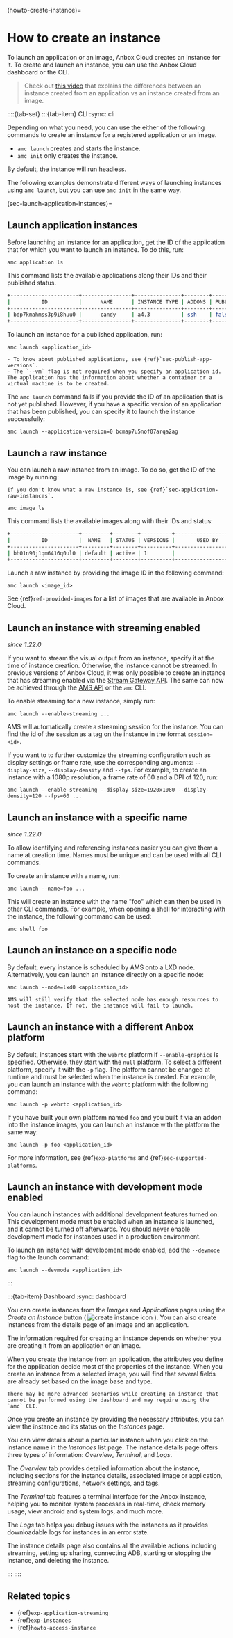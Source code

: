 (howto-create-instance)=
# How to create an instance
To launch an application or an image, Anbox Cloud creates an instance for it. To create and launch an instance, you can use the Anbox Cloud dashboard or the CLI.

> Check out [this video](https://youtu.be/nBUqb_Bnx2Y) that explains the differences between an instance created from an application vs an instance created from an image.

::::{tab-set}
:::{tab-item} CLI
:sync: cli

Depending on what you need, you can use the either of the following commands to create an instance for a registered application or an image.

* `amc launch` creates and starts the instance.
* `amc init` only creates the instance.

By default, the instance will run headless.

The following examples demonstrate different ways of launching instances using `amc launch`, but you can use `amc init` in the same way.

(sec-launch-application-instances)=
## Launch application instances

Before launching an instance for an application, get the ID of the application that for which you want to launch an instance. To do this, run:

    amc application ls

This command lists the available applications along their IDs and their published status.

```bash
+----------------------+----------------+---------------+--------+-----------+--------+---------------------+
|          ID          |      NAME      | INSTANCE TYPE | ADDONS | PUBLISHED | STATUS |    LAST UPDATED     |
+----------------------+----------------+---------------+--------+-----------+--------+---------------------+
| bdp7kmahmss3p9i8huu0 |      candy     | a4.3          | ssh    | false     | ready  | 2018-08-14 08:44:41 |
+----------------------+----------------+---------------+--------+-----------+--------+---------------------+
```

To launch an instance for a published application, run:

    amc launch <application_id>

```{tip}
- To know about published applications, see {ref}`sec-publish-app-versions`.
- The `--vm` flag is not required when you specify an application id. The application has the information about whether a container or a virtual machine is to be created.
```

The `amc launch` command fails if you provide the ID of an application that is not yet published. However, if you have a specific version of an application that has been published, you can specify it to launch the instance successfully:

    amc launch --application-version=0 bcmap7u5nof07arqa2ag

## Launch a raw instance

You can launch a raw instance from an image. To do so, get the ID of the image by running:

```{tip}
If you don't know what a raw instance is, see {ref}`sec-application-raw-instances`.
```
    amc image ls

This command lists the available images along with their IDs and status:

```bash
+----------------------+---------+--------+----------+----------------------+
|          ID          |  NAME   | STATUS | VERSIONS |       USED BY        |
+----------------------+---------+--------+----------+----------------------+
| bh01n90j1qm6416q0ul0 | default | active | 1        |                      |
+----------------------+---------+--------+----------+----------------------+
```

Launch a raw instance by providing the image ID in the following command:

    amc launch <image_id>

See {ref}`ref-provided-images` for a list of images that are available in Anbox Cloud.

## Launch an instance with streaming enabled

*since 1.22.0*

If you want to stream the visual output from an instance, specify it at the time of instance creation. Otherwise, the instance cannot be streamed. In previous versions of Anbox Cloud, it was only possible to create an instance that has streaming enabled via the [Stream Gateway API](https://documentation.ubuntu.com/anbox-cloud/reference/api-reference/gateway-api/). The same can now be achieved through the [AMS API](https://documentation.ubuntu.com/anbox-cloud/reference/api-reference/ams-api/) or the `amc` CLI.

To enable streaming for a new instance, simply run:

    amc launch --enable-streaming ...

AMS will automatically create a streaming session for the instance. You can find the id of the session as a tag on the instance in the format `session=<id>`.

If you want to to further customize the streaming configuration such as display settings or frame rate, use the corresponding arguments: `--display-size`, `--display-density` and `--fps`. For example, to create an instance with a 1080p resolution, a frame rate of 60 and a DPI of 120, run:

    amc launch --enable-streaming --display-size=1920x1080 --display-density=120 --fps=60 ...

## Launch an instance with a specific name

*since 1.22.0*

To allow identifying and referencing instances easier you can give them a name at creation time. Names must be unique and can be used with all CLI commands.

To create an instance with a name, run:

    amc launch --name=foo ...

This will create an instance with the name "foo" which can then be used in other CLI commands. For example, when opening a shell for interacting with the instance, the following command can be used:

    amc shell foo

## Launch an instance on a specific node

By default, every instance is scheduled by AMS onto a LXD node. Alternatively, you can launch an instance directly on a specific node:

    amc launch --node=lxd0 <application_id>

```{note}
AMS will still verify that the selected node has enough resources to host the instance. If not, the instance will fail to launch.
```

## Launch an instance with a different Anbox platform

By default, instances start with the `webrtc` platform if `--enable-graphics` is specified. Otherwise, they start with the `null` platform. To select a different platform, specify it with the `-p` flag. The platform cannot be changed at runtime and must be selected when the instance is created. For example, you can launch an instance with the `webrtc` platform with the following command:

    amc launch -p webrtc <application_id>

If you have built your own platform named `foo` and you built it via an addon into the instance images, you can launch an instance with the platform the same way:

    amc launch -p foo <application_id>

For more information, see {ref}`exp-platforms` and {ref}`sec-supported-platforms`.

## Launch an instance with development mode enabled

You can launch instances with additional development features turned on. This development mode must be enabled when an instance is launched, and it cannot be turned off afterwards. You should never enable development mode for instances used in a production environment.

To launch an instance with development mode enabled, add the `--devmode` flag to the launch command:

    amc launch --devmode <application_id>
:::

:::{tab-item} Dashboard
:sync: dashboard

You can create instances from the *Images* and *Applications* pages using the *Create an Instance* button ( ![create instance icon](/images/icons/create-instance-icon.png) ). You can also create instances from the details page of an image and an application.

The information required for creating an instance depends on whether you are creating it from an application or an image.

When you create the instance from an application, the attributes you define for the application decide most of the properties of the instance. When you create an instance from a selected image, you will find that several fields are already set based on the image base and type.

```{note}
There may be more advanced scenarios while creating an instance that cannot be performed using the dashboard and may require using the `amc` CLI.
```
Once you create an instance by providing the necessary attributes, you can view the instance and its status on the *Instances* page.

You can view details about a particular instance when you click on the instance name in the *Instances* list page. The instance details page offers three types of information: *Overview*, *Terminal*, and *Logs*.

The *Overview* tab provides detailed information about the instance, including sections for the instance details, associated image or application, streaming configurations, network settings, and tags.

The *Terminal* tab features a terminal interface for the Anbox instance, helping you to monitor system processes in real-time, check memory usage, view android and system logs, and much more.

The *Logs* tab helps you debug issues with the instances as it provides  downloadable logs for instances in an error state.

The instance details page also contains all the available actions including streaming, setting up sharing, connecting ADB, starting or stopping the instance, and deleting the instance.

:::
::::

## Related topics

* {ref}`exp-application-streaming`
* {ref}`exp-instances`
* {ref}`howto-access-instance`
